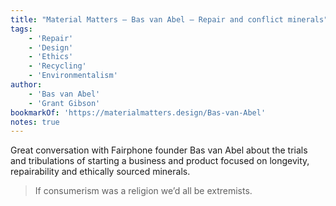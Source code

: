 ```yaml
---
title: "Material Matters – Bas van Abel – Repair and conflict minerals"
tags:
    - 'Repair'
    - 'Design'
    - 'Ethics'
    - 'Recycling'
    - 'Environmentalism'
author:
    - 'Bas van Abel'
    - 'Grant Gibson'
bookmarkOf: 'https://materialmatters.design/Bas-van-Abel'
notes: true
---
```


Great conversation with Fairphone founder Bas van Abel about the trials and tribulations of starting a business and product focused on longevity, repairability and ethically sourced minerals.

> If consumerism was a religion we’d all be extremists.